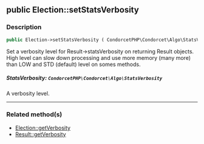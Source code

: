 ## public Election::setStatsVerbosity

### Description    

```php
public Election->setStatsVerbosity ( CondorcetPHP\Condorcet\Algo\StatsVerbosity $StatsVerbosity ): void
```

Set a verbosity level for Result->statsVerbosity on returning Result objects. High level can slow down processing and use more memory (many more) than LOW and STD (default) level on somes methods.
    

##### **StatsVerbosity:** *```CondorcetPHP\Condorcet\Algo\StatsVerbosity```*   
A verbosity level.    

---------------------------------------

### Related method(s)      

* [Election::getVerbosity](/Docs/MethodsReferences/Election%20Class/public%20Election--getVerbosity.md)    
* [Result::getVerbosity](/Docs/MethodsReferences/Result%20Class/public%20Result--getVerbosity.md)    
